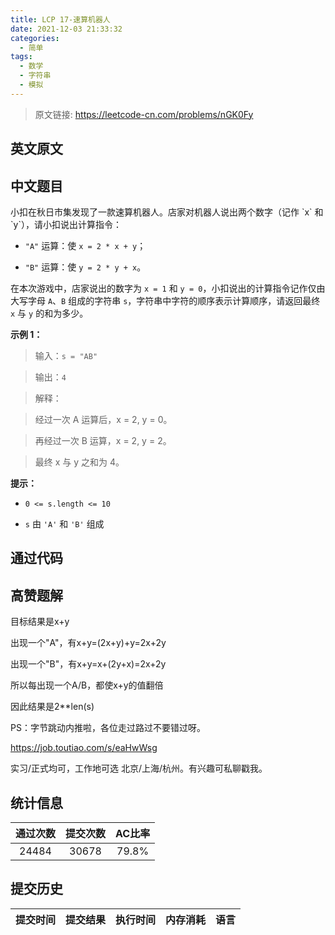```yaml
---
title: LCP 17-速算机器人
date: 2021-12-03 21:33:32
categories:
  - 简单
tags:
  - 数学
  - 字符串
  - 模拟
---
```


> 原文链接: https://leetcode-cn.com/problems/nGK0Fy


## 英文原文
<div></div>

## 中文题目
<div>小扣在秋日市集发现了一款速算机器人。店家对机器人说出两个数字（记作 `x` 和 `y`），请小扣说出计算指令：
- `"A"` 运算：使 `x = 2 * x + y`；
- `"B"` 运算：使 `y = 2 * y + x`。

在本次游戏中，店家说出的数字为 `x = 1` 和 `y = 0`，小扣说出的计算指令记作仅由大写字母 `A`、`B` 组成的字符串 `s`，字符串中字符的顺序表示计算顺序，请返回最终 `x` 与 `y` 的和为多少。

**示例 1：**
>输入：`s = "AB"`
> 
>输出：`4`
> 
>解释：
>经过一次 A 运算后，x = 2, y = 0。
>再经过一次 B 运算，x = 2, y = 2。
>最终 x 与 y 之和为 4。

**提示：**
- `0 <= s.length <= 10`
- `s` 由 `'A'` 和 `'B'` 组成


</div>

## 通过代码
<RecoDemo>
</RecoDemo>


## 高赞题解
目标结果是x+y
出现一个"A"，有x+y=(2x+y)+y=2x+2y
出现一个"B"，有x+y=x+(2y+x)=2x+2y
所以每出现一个A/B，都使x+y的值翻倍
因此结果是2**len(s)



PS：字节跳动内推啦，各位走过路过不要错过呀。
https://job.toutiao.com/s/eaHwWsg
实习/正式均可，工作地可选 北京/上海/杭州。有兴趣可私聊戳我。

## 统计信息
| 通过次数 | 提交次数 | AC比率 |
| :------: | :------: | :------: |
|    24484    |    30678    |   79.8%   |

## 提交历史
| 提交时间 | 提交结果 | 执行时间 |  内存消耗  | 语言 |
| :------: | :------: | :------: | :--------: | :--------: |
